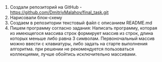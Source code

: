 1. Создали репозиторий на GitHub - https://github.com/DmitriyMalahov/final_task.git
2. Нарисовали блок-схему 
3. Создаем в репозитории текстовый файл с описанием README.md
4. Пишем программу согласно задания:
Написать программу, которая из имеющегося массива строк формирует массив из строк, длина которых меньше либо равна 3 символам. Первоночальный массив можно ввести с клавиатуры, либо задать на старте выполнения алгоритма. при решении не рекомендуется пользоваться коллекциями, лучше обойтись исключительно массивами.